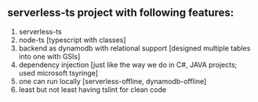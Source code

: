 ## serverless-ts project with following features:
  1. serverless-ts  
  2. node-ts [typescript with classes]
  3. backend as dynamodb with relational support [designed multiple tables into one with GSIs]  
  4. dependency injection [just like the way we do in C#, JAVA projects; used microsoft tsyringe]
  5. one can run locally [serverless-offline, dynamodb-offline]
  6. least but not least having tslint for clean code

